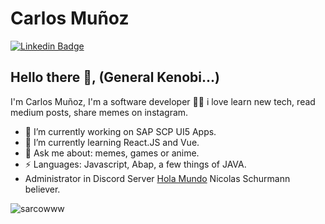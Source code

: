 # Carlos Muñoz  
[![Linkedin Badge](https://img.shields.io/badge/-cmunozbustamante-blue?style=flat-square&logo=Linkedin&logoColor=white&link=https:https://www.linkedin.com/in/cmunozbustamante/)](https://www.linkedin.com/in/cmunozbustamante/)

## Hello there 👋, (General Kenobi...) 
I'm Carlos Muñoz, I'm a software developer 👨‍💻 i love learn new tech, read medium posts, share memes on instagram. 

- 🔭 I’m currently working on SAP SCP UI5 Apps.
- 🌱 I’m currently learning React.JS and Vue.
- 💬 Ask me about: memes, games or anime.
-  ⚡ Languages: Javascript, Abap, a few things of JAVA.
-  Administrator in Discord Server [Hola Mundo](https://discord.gg/pjAykXA6KK) Nicolas Schurmann believer.

<p><img align="left" src="https://github-readme-stats.vercel.app/api/top-langs?username=sarcowww&show_icons=true&theme=tokyonight&locale=en&layout=compact" alt="sarcowww" /></p>
